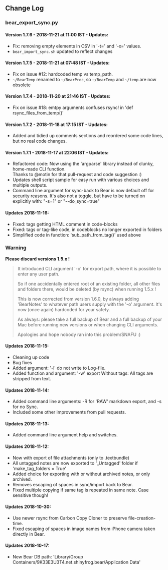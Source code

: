 ## Change Log

### bear_export_sync.py

#### Version 1.7.6 - 2018-11-21 at 11:00 IST - Updates:
- Fix: removing empty elements in CSV in '-t=' and '-x=' values.
- `bear_import_sync.sh` updated to reflect changes

#### Version 1.7.5 - 2018-11-21 at 07:48 IST - Updates:
- Fix on issue #12: hardcoded temp vs temp_path.
- `~/BearTemp` renamed to `~/BearProc`, so `~/BearTemp` and `~/temp` are now obsolete

#### Version 1.7.4 - 2018-11-20 at 21:46 IST - Updates:
- Fix on issue #18: emtpy arguments confuses rsync! in 'def rsync_files_from_temp()'

#### Version 1.7.2 - 2018-11-18 at 17:15 IST - Updates:
- Added and tidied up comments sections and reordered some code lines, but no real code changes.

#### Version 1.7.1 - 2018-11-17 at 22:06 IST - Updates:
- Refactored code: Now using the 'argparse' library instead of clunky, home-made CLI function.  
Thanks to @motin for that pull-request and code suggestion :)
- Updates shell script sample for easy run with various choices and multiple outputs.
- Command line argument for sync-back to Bear is now default off for security reasons. 
  It's also not a toggle, but have to be turned on explicitly with: "-s=1" or "--do_sync=true"

#### Updates 2018-11-16:
- Fixed: tags getting HTML comment in code-blocks
- Fixed: tags or tag-like code, in codeblocks no longer exported in folders
- Simplified code in function: 'sub_path_from_tag()' used above

### Warning

**Please discard versions 1.5.x !**

> It introduced CLI argument '-o' for export path, where it is possible to enter any user path. 
> 
> So if one accidentally entered root of an existing folder, all other files and folders there, would be deleted (by rsync) when running 1.5.x !
> 
> This is now corrected from version 1.6.0, by always adding 'BearNotes' to whatever path users supply with the '-o' argument. It's now (once again) hardcoded for your safety.
> 
> As always: please take a full backup of Bear and a full backup of your Mac before running new versions or when changing CLI arguments. 
> 
> Apologies and hope nobody ran into this problem/SNAFU :)

#### Updates 2018-11-15:
- Cleaning up code
- Bug fixes
- Added argument: '-l' do not write to Log-file.
- Added function and argument: '-w' export Without tags: All tags are stripped from text.

#### Updates 2018-11-14:
- Added command line arguments: -R for 'RAW' markdown export, and -s for no Sync.
- Included some other improvements from pull requests.

#### Updates 2018-11-13:
- Added command line argument help and switches.

#### Updates 2018-11-12:
- Now with export of file attachments (only to .textbundle)
- All untagged notes are now exported to '_Untagged' folder if 'make_tag_folders = True'
- Added choice for exporting with or without archived notes, or only archived. 
- Removes escaping of spaces in sync/import back to Bear.
- Fixed multiple copying if same tag is repeated in same note. Case sensitive though!

#### Updates 2018-10-30:
- Use newer rsync from Carbon Copy Cloner to preserve file-creation-time.
- Fixed escaping of spaces in image names from iPhone camera taken directly in Bear.

#### Updates 2018-10-17:
- New Bear DB path: 'Library/Group Containers/9K33E3U3T4.net.shinyfrog.bear/Application Data'